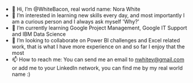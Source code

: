 - 👋 Hi, I’m @WhiteBacon, real world name: Nora White
- 👀 I’m interested in learning new skills every day, and most importantly I am a curious person and I always ask myself 'Why?'
- 🌱 I’m currently learning Google Project Management, Google IT Support and IBM Data Science
- 💞️ I’m looking to collaborate on Power BI challenges and Excel related work, that is what I have more experience on and so far I enjoy that the most
- 📫 How to reach me: You can send me an email to nwhitev@gmail.com or add me to your LinkedIn network, you can find me by my real world name :)

<!---
WhiteBacon/WhiteBacon is a ✨ special ✨ repository because its `README.md` (this file) appears on your GitHub profile.
You can click the Preview link to take a look at your changes.
--->
